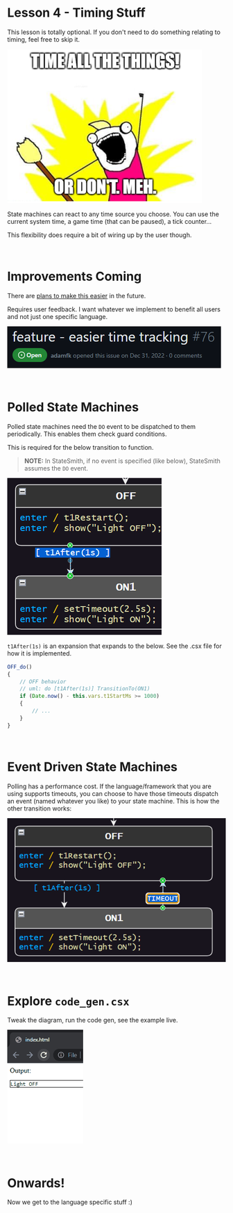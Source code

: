 # Lesson 4 - Timing Stuff
This lesson is totally optional. If you don't need to do something relating to timing, feel free to skip it.

![](docs/time-all-the-things.png)

State machines can react to any time source you choose. You can use the current system time, a game time (that can be paused), a tick counter...

This flexibility does require a bit of wiring up by the user though.




<br>

# Improvements Coming
There are [plans to make this easier](https://github.com/StateSmith/StateSmith/issues/76) in the future.

Requires user feedback. I want whatever we implement to benefit all users and not just one specific language.

![](docs/gh-issue.png)




<br>

# Polled State Machines
Polled state machines need the `DO` event to be dispatched to them periodically. This enables them check guard conditions.

This is required for the below transition to function.

> **NOTE:** In StateSmith, if no event is specified (like below), StateSmith assumes the `DO` event.

![](docs/polled-timeout.png)

`t1After(1s)` is an expansion that expands to the below. See the .csx file for how it is implemented.
```js
OFF_do()
{      
    // OFF behavior
    // uml: do [t1After(1s)] TransitionTo(ON1)
    if (Date.now() - this.vars.t1StartMs >= 1000)
    {
        // ...
    }
}
```



<br>

# Event Driven State Machines
Polling has a performance cost. If the language/framework that you are using supports timeouts, you can choose to have those timeouts dispatch an event (named whatever you like) to your state machine. This is how the other transition works:

![](docs/event-timeout.png)



<br>

# Explore `code_gen.csx`
Tweak the diagram, run the code gen, see the example live.

![](docs/timer.gif)



<br>

# Onwards!
Now we get to the language specific stuff :)

